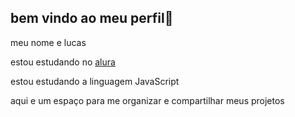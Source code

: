## bem vindo ao meu perfil👋

meu nome e lucas 

estou estudando no [alura](https://alura.com.br)

estou estudando a linguagem JavaScript

aqui e um espaço para me organizar e compartilhar meus projetos
